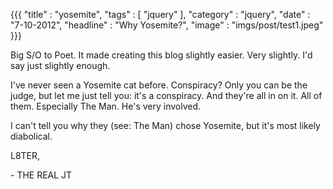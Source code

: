 {{{
    "title"    : "yosemite",
    "tags"     : [ "jquery" ],
    "category" : "jquery",
    "date"     : "7-10-2012",
    "headline" : "Why Yosemite?",
    "image"    : "imgs/post/test1.jpeg"
}}}

Big S/O to Poet. It made creating this blog slightly easier. Very slightly. I'd say just slightly enough.

I've never seen a Yosemite cat before. Conspiracy? Only you can be the judge, but let me just tell you: it's a conspiracy. And they're all in on it. All of them. Especially The Man. He's very involved.

I can't tell you why they (see: The Man) chose Yosemite, but it's most likely diabolical.

L8TER,

\- THE REAL JT

